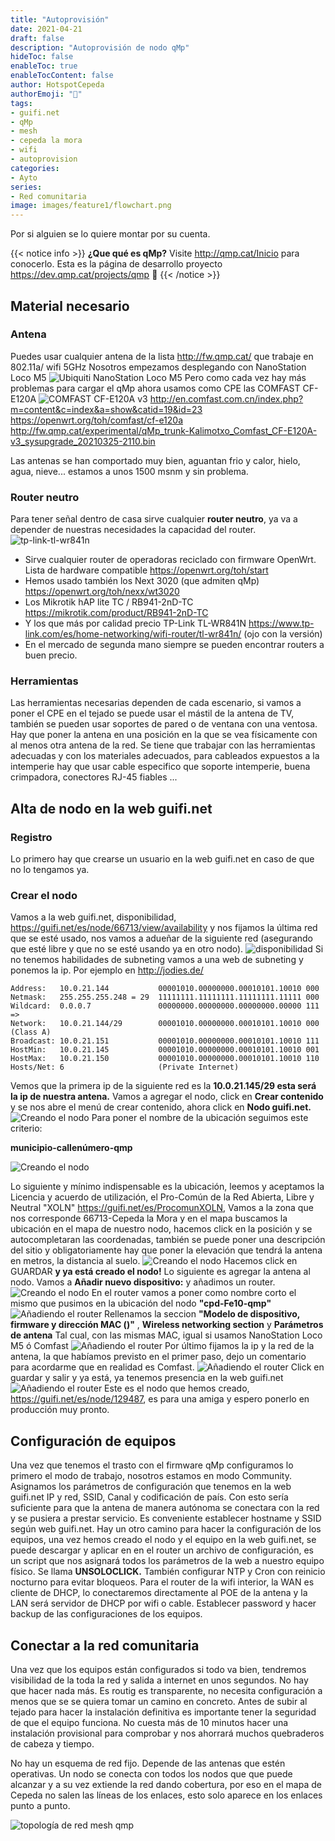 ```yaml
---
title: "Autoprovisión"
date: 2021-04-21
draft: false
description: "Autoprovisión de nodo qMp"
hideToc: false
enableToc: true
enableTocContent: false
author: HotspotCepeda 
authorEmoji: "🗻"
tags:
- guifi.net
- qMp
- mesh
- cepeda la mora
- wifi
- autoprovision
categories:
- Ayto
series:
- Red comunitaria
image: images/feature1/flowchart.png
---
```

Por si alguien se lo quiere montar por su cuenta.
<!--more-->
{{< notice info >}}
**¿Que qué es qMp?** Visite http://qmp.cat/Inicio para conocerlo. 
Esta es la página de desarrollo proyecto https://dev.qmp.cat/projects/qmp  **🙌**
{{< /notice >}}
## Material necesario
### Antena
Puedes usar cualquier antena de la lista http://fw.qmp.cat/ que trabaje en 802.11a/ wifi 5GHz
Nosotros empezamos desplegando con NanoStation Loco M5 
![Ubiquiti NanoStation Loco M5](/gallery/red/2NSlocoM2.png)
Pero como cada vez hay más problemas para cargar el qMp ahora usamos como CPE las COMFAST CF-E120A
![COMFAST CF-E120A v3](/gallery/red/comfast_cf-120a.png)
http://en.comfast.com.cn/index.php?m=content&c=index&a=show&catid=19&id=23
https://openwrt.org/toh/comfast/cf-e120a
http://fw.qmp.cat/experimental/qMp_trunk-Kalimotxo_Comfast_CF-E120A-v3_sysupgrade_20210325-2110.bin

Las antenas se han comportado muy bien, aguantan frio y calor, hielo, agua, nieve... estamos a unos 1500 msnm y sin problema.

### Router neutro
Para tener señal dentro de casa sirve cualquier **router neutro**, ya va a depender de nuestras necesidades la capacidad del router.
![tp-link-tl-wr841n](/gallery/red/tp-link-tl-wr841n.png)
- Sirve cualquier router de operadoras reciclado con firmware OpenWrt. Lista de hardware compatible https://openwrt.org/toh/start 
- Hemos usado también los Next 3020 (que admiten qMp) https://openwrt.org/toh/nexx/wt3020
- Los Mikrotik hAP lite TC / RB941-2nD-TC https://mikrotik.com/product/RB941-2nD-TC
- Y los que más por calidad precio TP-Link TL-WR841N https://www.tp-link.com/es/home-networking/wifi-router/tl-wr841n/ (ojo con la versión)
- En el mercado de segunda mano siempre se pueden encontrar routers a buen precio.
### Herramientas
Las herramientas necesarias dependen de cada escenario, si vamos a poner el CPE en el tejado se puede usar el mástil de la antena de TV, también se pueden usar soportes de pared o de ventana con una ventosa. Hay que poner la antena en una posición en la que se vea físicamente con al menos otra antena de la red. Se tiene que trabajar con las herramientas adecuadas y con los materiales adecuados, para cableados expuestos a la intemperie hay que usar cable especifico que soporte intemperie, buena crimpadora, conectores RJ-45 fiables ... 
## Alta de nodo en la web guifi.net
### Registro
Lo primero hay que crearse un usuario en la web guifi.net en caso de que no lo tengamos ya.
### Crear el nodo
Vamos a la web guifi.net, disponibilidad, https://guifi.net/es/node/66713/view/availability y nos fijamos la última red que se esté usado, nos vamos a adueñar de la siguiente red (asegurando que esté libre y que no se esté usando ya en otro nodo).
![disponibilidad](/images/web_guifi/0guifidisponibilidad.png)
Si no tenemos habilidades de subneting vamos a una web de subneting y ponemos la ip. Por ejemplo  en http://jodies.de/
```
Address:   10.0.21.144           00001010.00000000.00010101.10010 000
Netmask:   255.255.255.248 = 29  11111111.11111111.11111111.11111 000
Wildcard:  0.0.0.7               00000000.00000000.00000000.00000 111
=>
Network:   10.0.21.144/29        00001010.00000000.00010101.10010 000 (Class A)
Broadcast: 10.0.21.151           00001010.00000000.00010101.10010 111
HostMin:   10.0.21.145           00001010.00000000.00010101.10010 001
HostMax:   10.0.21.150           00001010.00000000.00010101.10010 110
Hosts/Net: 6                     (Private Internet)
```
Vemos que la primera ip de la siguiente red es la ****10.0.21.145/29** esta será la ip de nuestra antena.**
Vamos a agregar el nodo, click en **Crear contenido** y se nos abre el menú de crear contenido, ahora click en **Nodo guifi.net.**
![Creando el nodo](/images/web_guifi/0guificrear_contenido.png)
Para poner el nombre de la ubicación seguimos este criterio:

**municipio-callenúmero-qmp**

![Creando el nodo](/images/web_guifi/1guifi_nodo.png)

Lo siguiente y mínimo indispensable es la ubicación, leemos y aceptamos la Licencia y acuerdo de utilización, el Pro-Común de la Red Abierta, Libre y Neutral "XOLN"  https://guifi.net/es/ProcomunXOLN, Vamos a la zona que nos corresponde 66713-Cepeda la Mora y en el mapa buscamos la ubicación en el mapa de nuestro nodo, hacemos click en la posición y se autocompletaran las coordenadas, también se puede poner una descripción del sitio y obligatoriamente hay que poner la elevación que tendrá la antena en metros, la distancia al suelo.
![Creando el nodo](/images/web_guifi/2guifi_nodo.png)
Hacemos click en GUARDAR **y ya está creado el nodo!**
Lo siguiente es agregar la antena al nodo.
Vamos a **Añadir nuevo dispositivo:** y añadimos un router.
![Creando el nodo](/images/web_guifi/3guifi_nodo.png)
En el router vamos a poner como nombre corto el mismo que pusimos en la ubicación del nodo **"cpd-Fe10-qmp"**
![Añadiendo el router](/images/web_guifi/4guifi_nodo.png)
Rellenamos la seccion **"Modelo de dispositivo, firmware y dirección MAC ()"** , **Wireless networking section** y **Parámetros de antena** Tal cual, con las mismas MAC, igual si usamos NanoStation Loco M5 ó Comfast
![Añadiendo el router](/images/web_guifi/5guifi_nodo.png)
Por último fijamos la ip y la red de la antena, la que habíamos previsto en el primer paso, dejo un comentario para acordarme que en realidad es Comfast.
![Añadiendo el router](/images/web_guifi/6guifi_nodo.png)
Click en guardar y salir y ya está, ya tenemos presencia en la web guifi.net
![Añadiendo el router](/images/web_guifi/7guifi_nodo.png)
Este es el nodo que hemos creado, https://guifi.net/es/node/129487, es para una amiga y espero ponerlo en producción muy pronto.
## Configuración de equipos
Una vez que tenemos el trasto con el firmware qMp configuramos lo primero el modo de trabajo, nosotros estamos en modo Community.
Asignamos los parámetros de configuración que tenemos en la web guifi.net
IP y red, SSID, Canal y codificación de país.
Con esto sería suficiente para que la antena de manera autónoma se conectara con la red y se pusiera a prestar servicio.
Es conveniente establecer hostname y SSID según web guifi.net.
Hay un otro camino para hacer la configuración de los equipos, una vez hemos creado el nodo y el equipo en la web guifi.net, se puede descargar y aplicar en en el router un archivo de configuración, es un script que nos asignará todos los parámetros de la web a nuestro equipo físico. Se llama **UNSOLOCLICK.** 
También configurar NTP y Cron con reinicio nocturno para evitar bloqueos.
Para el router de la wifi interior, la WAN es cliente de DHCP, lo conectaremos directamente al POE de la antena y la LAN será servidor de DHCP por wifi o cable.
Establecer password y hacer backup de las configuraciones de los equipos.
## Conectar a la red comunitaria
Una vez que los equipos están configurados si todo va bien, tendremos visibilidad de la toda la red y salida a internet en unos segundos. No hay que hacer nada más. Es routig es transparente, no necesita configuración a menos que se se quiera tomar un camino en concreto.
Antes de subir al tejado para hacer la instalación definitiva es importante tener la seguridad de que el equipo funciona. No cuesta más de 10 minutos hacer una instalación provisional para comprobar y nos ahorrará muchos quebraderos de cabeza y tiempo.

No hay un esquema de red fijo. Depende de las antenas que estén operativas. Un nodo se conecta con todos los nodos que que puede alcanzar y a su vez extiende la red dando cobertura, por eso en el mapa de Cepeda no salen las líneas de los enlaces, esto solo aparece en los enlaces punto a punto.

![topología de red mesh qmp](/gallery/red/nodos_qmp_cpd.png)

